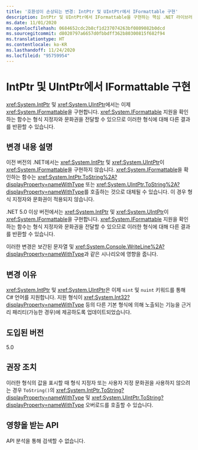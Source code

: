 ```yaml
---
title: '호환성이 손상되는 변경: IntPtr 및 UIntPtr에서 IFormattable 구현'
description: IntPtr 및 UIntPtr에서 IFormattable을 구현하는 핵심 .NET 라이브러리의 .NET 5.0 호환성이 손상되는 변경에 대해 알아봅니다.
ms.date: 11/01/2020
ms.openlocfilehash: 0684652cdc2b8cf1d237074263bf0809082b0dcd
ms.sourcegitcommit: d8020797a6657d0fbbdff362b80300815f682f94
ms.translationtype: HT
ms.contentlocale: ko-KR
ms.lasthandoff: 11/24/2020
ms.locfileid: "95759954"
---
```

# <a name="intptr-and-uintptr-implement-iformattable"></a>IntPtr 및 UIntPtr에서 IFormattable 구현

<xref:System.IntPtr> 및 <xref:System.UIntPtr>에서는 이제 <xref:System.IFormattable>을 구현합니다. <xref:System.IFormattable> 지원을 확인하는 함수는 형식 지정자와 문화권을 전달할 수 있으므로 이러한 형식에 대해 다른 결과를 반환할 수 있습니다.

## <a name="change-description"></a>변경 내용 설명

이전 버전의 .NET에서는 <xref:System.IntPtr> 및 <xref:System.UIntPtr>이 <xref:System.IFormattable>을 구현하지 않습니다. <xref:System.IFormattable>을 확인하는 함수는 <xref:System.IntPtr.ToString%2A?displayProperty=nameWithType> 또는 <xref:System.UIntPtr.ToString%2A?displayProperty=nameWithType>를 호출하는 것으로 대체될 수 있습니다. 이 경우 형식 지정자와 문화권이 적용되지 않습니다.

.NET 5.0 이상 버전에서는 <xref:System.IntPtr> 및 <xref:System.UIntPtr>이 <xref:System.IFormattable>을 구현합니다. <xref:System.IFormattable> 지원을 확인하는 함수는 형식 지정자와 문화권을 전달할 수 있으므로 이러한 형식에 대해 다른 결과를 반환할 수 있습니다.

이러한 변경은 보간된 문자열 및 <xref:System.Console.WriteLine%2A?displayProperty=nameWithType>과 같은 시나리오에 영향을 줍니다.

## <a name="reason-for-change"></a>변경 이유

<xref:System.IntPtr> 및 <xref:System.UIntPtr>은 이제 `nint` 및 `nuint` 키워드를 통해 C# 언어를 지원합니다. 지원 형식이 <xref:System.Int32?displayProperty=nameWithType> 등의 다른 기본 형식에 의해 노출되는 기능을 근거리 패리티(가능한 경우)에 제공하도록 업데이트되었습니다.

## <a name="version-introduced"></a>도입된 버전

5.0

## <a name="recommended-action"></a>권장 조치

이러한 형식의 값을 표시할 때 형식 지정자 또는 사용자 지정 문화권을 사용하지 않으려는 경우 `ToString()`의 <xref:System.IntPtr.ToString?displayProperty=nameWithType> 및 <xref:System.UIntPtr.ToString?displayProperty=nameWithType> 오버로드를 호출할 수 있습니다.

## <a name="affected-apis"></a>영향을 받는 API

API 분석을 통해 검색할 수 없습니다.

<!--

### Category

Core .NET libraries

### Affected APIs

Not detectable via API analysis.

-->
